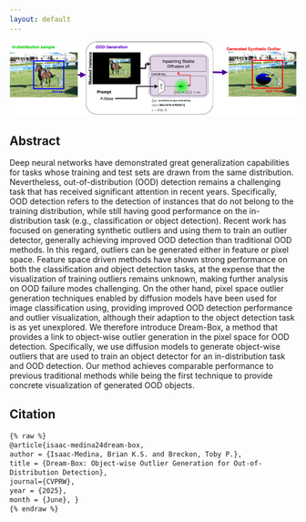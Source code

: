 ```yaml
---
layout: default
---
```

<a href="images/arch.png" target="_blank"><img src="images/arch.png"/></a>

## Abstract

Deep neural networks have demonstrated great generalization capabilities for tasks whose training and test sets are drawn from the same distribution. Nevertheless, out-of-distribution (OOD) detection remains a challenging task that has received significant attention in recent years. Specifically, OOD detection refers to the detection of instances that do not belong to the training distribution, while still having good performance on the in-distribution task (e.g., classification or object detection). Recent work has focused on generating synthetic outliers and using them to train an outlier detector, generally achieving improved OOD detection than traditional OOD methods. In this regard, outliers can be generated either in feature or pixel space. Feature space driven methods have shown strong performance on both the classification and object detection tasks, at the expense that the visualization of training outliers remains unknown, making further analysis on OOD failure modes challenging. On the other hand, pixel space outlier generation techniques enabled by diffusion models have been used for image classification using, providing improved OOD detection performance and outlier visualization, although their adaption to the object detection task is as yet unexplored. We therefore introduce Dream-Box, a method that provides a link to object-wise outlier generation in the pixel space for OOD detection. Specifically, we use diffusion models to generate object-wise outliers that are used to train an object detector for an in-distribution task and OOD detection. Our method achieves comparable performance to previous traditional methods while being the first technique to provide concrete visualization of generated OOD objects.

[//]: # (<a href="images/small_architecture.png" target="_blank"><img src="images/small_architecture.png"/></a>)

[//]: # (## Results)

[//]: # ()
[//]: # (<div class="slideshow-container">)

[//]: # (  <div class="mySlides fade">)

[//]: # (    <div class="numbertext">1 / 4</div>)

[//]: # (    <div class="card">)

[//]: # (        <a href="images/mscoco_vos.jpg" target="_blank"><img class='card-img' src="images/mscoco_vos.jpg"/></a>)

[//]: # (        <div class="card-container">)

[//]: # (            <h4>ID:PASCAL VOC, OOD:MSCOCO</h4>)

[//]: # (        </div>)

[//]: # (    </div>)

[//]: # (  </div>)

[//]: # ()
[//]: # (  <div class="mySlides fade">)

[//]: # (    <div class="numbertext">2 / 4</div>)

[//]: # (    <div class="card">)

[//]: # (        <a href="images/mscoco_ffs.jpg" target="_blank"><img class='card-img' src="images/mscoco_ffs.jpg"/></a>)

[//]: # (        <div class="card-container">)

[//]: # (            <h4>ID:PASCAL VOC, OOD:MSCOCO</h4>)

[//]: # (        </div>)

[//]: # (    </div>)

[//]: # (  </div>)

[//]: # ()
[//]: # (<div class="mySlides fade">)

[//]: # (    <div class="numbertext">3 / 4</div>)

[//]: # (    <div class="card">)

[//]: # (        <a href="images/openimages_vos.jpg" target="_blank"><img class='card-img' src="images/openimages_vos.jpg"/></a>)

[//]: # (        <div class="card-container">)

[//]: # (            <h4>ID:PASCAL VOC, OOD:OpenImages</h4>)

[//]: # (        </div>)

[//]: # (    </div>)

[//]: # (  </div>)

[//]: # ()
[//]: # (<div class="mySlides fade">)

[//]: # (    <div class="numbertext">4 / 4</div>)

[//]: # (    <div class="card">)

[//]: # (        <a href="images/openimages_ffs.jpg" target="_blank"><img class='card-img' src="images/openimages_ffs.jpg"/></a>)

[//]: # (        <div class="card-container">)

[//]: # (            <h4>ID:PASCAL VOC, OOD:OpenImages</h4>)

[//]: # (        </div>)

[//]: # (    </div>)

[//]: # (  </div>)

[//]: # ()
[//]: # (  <!-- Next and previous buttons -->)

[//]: # (  <a class="prev" onclick="plusSlides&#40;-1&#41;">&#10094;</a>)

[//]: # (  <a class="next" onclick="plusSlides&#40;1&#41;">&#10095;</a>)

[//]: # (</div>)

[//]: # (<br>)

[//]: # ()
[//]: # (<!-- The dots/circles -->)

[//]: # (<div style="text-align:center">)

[//]: # (  <span class="dot" onclick="currentSlide&#40;1&#41;"></span>)

[//]: # (  <span class="dot" onclick="currentSlide&#40;2&#41;"></span>)

[//]: # (  <span class="dot" onclick="currentSlide&#40;3&#41;"></span>)

[//]: # (  <span class="dot" onclick="currentSlide&#40;4&#41;"></span>)

[//]: # (</div>)


## Citation
    {% raw %}
    @article{isaac-medina24dream-box, 
    author = {Isaac-Medina, Brian K.S. and Breckon, Toby P.}, 
    title = {Dream-Box: Object-wise Outlier Generation for Out-of-Distribution Detection}, 
    journal={CVPRW}, 
    year = {2025}, 
    month = {June}, }
    {% endraw %}